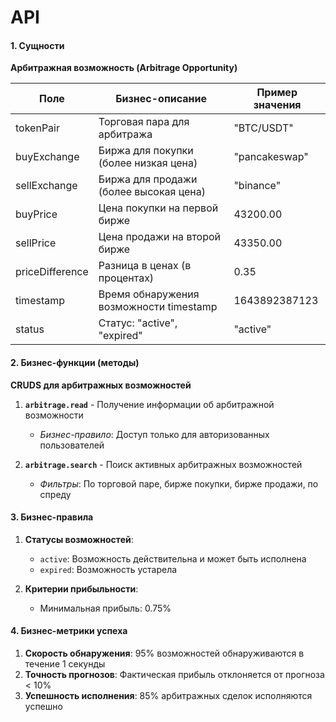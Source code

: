 # API

#### 1. Сущности
**Арбитражная возможность (Arbitrage Opportunity)**

| Поле              | Бизнес-описание                         | Пример значения |
|-------------------|-----------------------------------------|-----------------|
| tokenPair         | Торговая пара для арбитража             | "BTC/USDT"      |
| buyExchange       | Биржа для покупки (более низкая цена)   | "pancakeswap"   |
| sellExchange      | Биржа для продажи (более высокая цена)  | "binance"       |
| buyPrice          | Цена покупки на первой бирже            | 43200.00        |
| sellPrice         | Цена продажи на второй бирже            | 43350.00        |
| priceDifference   | Разница в ценах (в процентах)           | 0.35            |
| timestamp         | Время обнаружения возможности timestamp | 1643892387123   |
| status            | Статус: "active", "expired"             | "active"        |

#### 2. Бизнес-функции (методы)
**CRUDS для арбитражных возможностей**
1. **`arbitrage.read`** - Получение информации об арбитражной возможности
   - *Бизнес-правило*: Доступ только для авторизованных пользователей

2. **`arbitrage.search`** - Поиск активных арбитражных возможностей
   - *Фильтры*: По торговой паре, бирже покупки, бирже продажи, по спреду

#### 3. Бизнес-правила
1. **Статусы возможностей**:
   - `active`: Возможность действительна и может быть исполнена
   - `expired`: Возможность устарела

2. **Критерии прибыльности**:
   - Минимальная прибыль: 0.75%

#### 4. Бизнес-метрики успеха
1. **Скорость обнаружения**: 95% возможностей обнаруживаются в течение 1 секунды
2. **Точность прогнозов**: Фактическая прибыль отклоняется от прогноза < 10%
3. **Успешность исполнения**: 85% арбитражных сделок исполняются успешно